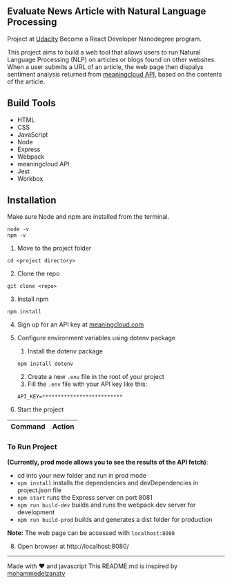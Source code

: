 ## Evaluate News Article with Natural Language Processing

Project at [Udacity](https://www.udacity.com/course/react-nanodegree--nd019) Become a React Developer Nanodegree program.

This project aims to build a web tool that allows users to run Natural Language Processing (NLP) on articles or blogs found on other websites. When a user submits a URL of an article, the web page then dispalys sentiment analysis returned from [meaningcloud API](https://www.meaningcloud.com/products/sentiment-analysis), based on the contents of the article.

## Build Tools

- HTML
- CSS
- JavaScript
- Node
- Express
- Webpack
- meaningcloud API
- Jest
- Workbox

## Installation

Make sure Node and npm are installed from the terminal.

```
node -v
npm -v
```

1. Move to the project folder

```
cd <project directory>
```

2. Clone the repo

```
git clone <repo>
```

3. Install npm

```
npm install
```

4. Sign up for an API key at [meaningcloud.com](https://www.meaningcloud.com/developer/create-account)

5. Configure environment variables using dotenv package
   1. Install the dotenv package
   ```
   npm install dotenv
   ```
   2. Create a new `.env` file in the root of your project
   3. Fill the `.env` file with your API key like this:
   ```
   API_KEY=**************************
   ```
6. Start the project

| Command | Action |
| :-----: | :----: |

### To Run Project

**(Currently, prod mode allows you to see the results of the API fetch)**:

- cd into your new folder and run in prod mode
- `npm install` installs the dependencies and devDependencies in project.json file
- `npm start` runs the Express server on port 8081
- `npm run build-dev` builds and runs the webpack dev server for development
- `npm run build-prod` builds and generates a dist folder for production

**Note:** The web page can be accessed with `localhost:8080`

8. Open browser at http://localhost:8080/

---

Made with ❤️️ and javascript
This README.md is inspired by [mohammedelzanaty](https://github.com/mohammedelzanaty)

